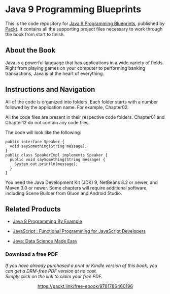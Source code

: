


# Java 9 Programming Blueprints
This is the code repository for [Java 9 Programming Blueprints](https://www.packtpub.com/application-development/java-9-programming-blueprints?utm_source=github&utm_medium=repository&utm_campaign=9781786460196), published by [Packt](https://www.packtpub.com/?utm_source=github). It contains all the supporting project files necessary to work through the book from start to finish.
## About the Book
Java is a powerful language that has applications in a wide variety of fields. Right from playing games on your computer to performing banking transactions, Java is at the heart of everything.
## Instructions and Navigation
All of the code is organized into folders. Each folder starts with a number followed by the application name. For example, Chapter02.

All the code files are present in their respective code folders. Chapter01 and Chapter12 do not contain any code files.

The code will look like the following:
```
public interface Speaker {
  void saySomething(String message);
}
public class SpeakerImpl implements Speaker {
  public void saySomething(String message) {
    System.out.println(message);
  }
}
```

You need the Java Development Kit (JDK) 9, NetBeans 8.2 or newer, and Maven 3.0 or newer. Some chapters will require additional software, including Scene Builder from Gluon and Android Studio.

## Related Products
* [Java 9 Programming By Example](https://www.packtpub.com/application-development/java-9-programming-example?utm_source=github&utm_medium=repository&utm_campaign=9781786468284)

* [JavaScript : Functional Programming for JavaScript Developers](https://www.packtpub.com/web-development/javascript-functional-programming-javascript-developers?utm_source=github&utm_medium=repository&utm_campaign=9781787124660)

* [Java: Data Science Made Easy](https://www.packtpub.com/big-data-and-business-intelligence/java-data-science-made-easy?utm_source=github&utm_medium=repository&utm_campaign=9781788475655)

### Download a free PDF

 <i>If you have already purchased a print or Kindle version of this book, you can get a DRM-free PDF version at no cost.<br>Simply click on the link to claim your free PDF.</i>
<p align="center"> <a href="https://packt.link/free-ebook/9781786460196">https://packt.link/free-ebook/9781786460196 </a> </p>